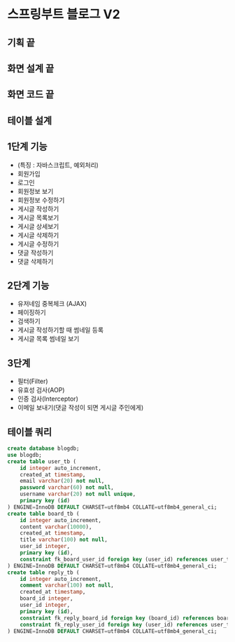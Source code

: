 # 스프링부트 블로그 V2

## 기획 끝
## 화면 설계 끝
## 화면 코드 끝
## 테이블 설계
## 1단계 기능

 - (특징 : 자바스크립트, 예외처리)
 - 회원가입
 - 로그인
 - 회원정보 보기
 - 회원정보 수정하기
 - 게시글 작성하기
 - 게시글 목록보기
 - 게시글 상세보기
 - 게시글 삭제하기
 - 게시글 수정하기
 - 댓글 작성하기
 - 댓글 삭제하기

## 2단계 기능
 - 유저네임 중복체크 (AJAX)
 - 페이징하기
 - 검색하기
 - 게시글 작성하기할 때 썸네일 등록
 - 게시글 목록 썸네일 보기

## 3단계
 - 필터(Filter)
 - 유효성 검사(AOP)
 - 인증 검사(Interceptor)
 - 이메일 보내기(댓글 작성이 되면 게시글 주인에게)


## 테이블 쿼리
```sql
create database blogdb;
use blogdb;
create table user_tb (
    id integer auto_increment,
    created_at timestamp,
    email varchar(20) not null,
    password varchar(60) not null,
    username varchar(20) not null unique,
    primary key (id)
) ENGINE=InnoDB DEFAULT CHARSET=utf8mb4 COLLATE=utf8mb4_general_ci;
create table board_tb (
    id integer auto_increment,
    content varchar(10000),
    created_at timestamp,
    title varchar(100) not null,
    user_id integer,
    primary key (id),
    constraint fk_board_user_id foreign key (user_id) references user_tb (id)
) ENGINE=InnoDB DEFAULT CHARSET=utf8mb4 COLLATE=utf8mb4_general_ci;
create table reply_tb (
    id integer auto_increment,
    comment varchar(100) not null,
    created_at timestamp,
    board_id integer,
    user_id integer,
    primary key (id),
    constraint fk_reply_board_id foreign key (board_id) references board_tb (id),
    constraint fk_reply_user_id foreign key (user_id) references user_tb (id)
) ENGINE=InnoDB DEFAULT CHARSET=utf8mb4 COLLATE=utf8mb4_general_ci;
```